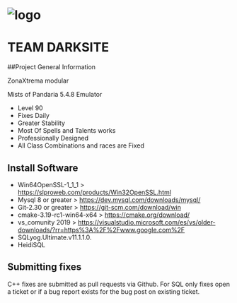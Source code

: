 # ![logo](https://encrypted-tbn0.gstatic.com/images?q=tbn:ANd9GcTL_-PhbSuVzPbz7_UreATIXCBrLaJ-QUOc3IKOm0bwYwfUjJ-Utg&s)


# TEAM DARKSITE

##Project General Information

ZonaXtrema modular

Mists of Pandaria 5.4.8 Emulator

- Level 90
- Fixes Daily
- Greater Stability
- Most Of Spells and Talents works
- Professionally Designed
- All Class Combinations and races are Fixed

## Install Software

- Win64OpenSSL-1_1_1  > https://slproweb.com/products/Win32OpenSSL.html
- Mysql 8 or greater   > https://dev.mysql.com/downloads/mysql/
- Git-2.30  or greater   > https://git-scm.com/download/win
- cmake-3.19-rc1-win64-x64 > https://cmake.org/download/
- vs_comunity 2019 > https://visualstudio.microsoft.com/es/vs/older-downloads/?rr=https%3A%2F%2Fwww.google.com%2F
- SQLyog.Ultimate.v11.1.1.0.
- HeidiSQL

## Submitting fixes

C++ fixes are submitted as pull requests via Github.
For SQL only fixes open a ticket or if a bug report exists for the bug post on existing ticket.


